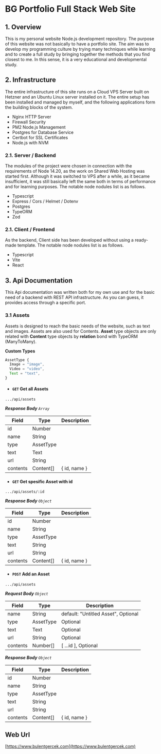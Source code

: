 # BG Portfolio Full Stack Web Site

## 1. Overview

This is my personal website Node.js development repository. The purpose of this
website was not basically to have a portfolio site. The aim was to develop my
programming culture by trying many techniques while learning and to create a
full study by bringing together the methods that you find closest to me. In this
sense, it is a very educational and developmental study.

## 2. Infrastructure

The entire infrastructure of this site runs on a Cloud VPS Server built on
Hetzner and an Ubuntu Linux server installed on it. The entire setup has been
installed and managed by myself, and the following applications form the
building blocks of the system.

- Nginx HTTP Server
- Firewall Security
- PM2 Node.js Management
- Postgres for Database Service
- Certbot for SSL Certificates
- Node.js with NVM

### 2.1. Server / Backend

The modules of the project were chosen in connection with the requirements of
Node 14.20, as the work on Shared Web Hosting was started first. Although it was
switched to VPS after a while, as it became insufficient, it was still basically
left the same both in terms of performance and for learning purposes. The
notable node nodules list is as follows.

- Typescript
- Express / Cors / Helmet / Dotenv
- Postgres
- TypeORM
- Zod

### 2.1. Client / Frontend

As the backend, Client side has been developed without using a ready-made
template. The notable node nodules list is as follows.

- Typescript
- Vite
- React

## 3. Api Documentation

This Api documentation was written both for my own use and for the basic need of
a backend with REST API infrastructure. As you can guess, it provides access
through a specific port.

### 3.1 Assets

Assets is designed to reach the basic needs of the website, such as text and
images. Assets are also used for Contents. **Asset** type objects are only
related with **Content** type objects by **relation** bond with TypeORM
(ManyToMany).

**Custom Types**

```javascript
AssetType {
  Image = "image",
  Video = "video",
  Text = "text",
}
```

- #### `GET` Get all Assets

```
.../api/assets
```

_**Response Body** `Array`_

| Field    | Type      | Description  |
| -------- | --------- | ------------ |
| id       | Number    |              |
| name     | String    |              |
| type     | AssetType |              |
| text     | Text      |              |
| url      | String    |              |
| contents | Content[] | { id, name } |

- #### `GET` Get spesific Asset with id

```
.../api/assets/:id
```

_**Response Body** `Object`_

| Field    | Type      | Description  |
| -------- | --------- | ------------ |
| id       | Number    |              |
| name     | String    |              |
| type     | AssetType |              |
| text     | String    |              |
| url      | String    |              |
| contents | Content[] | { id, name } |

- #### `POST` Add an Asset

```
.../api/assets
```

_**Request Body** `Object`_

| Field    | Type      | Description                         |
| -------- | --------- | ----------------------------------- |
| name     | String    | default: "Untitled Asset", Optional |
| type     | AssetType | Optional                            |
| text     | Text      | Optional                            |
| url      | String    | Optional                            |
| contents | Number[]  | [ ...id ], Optional                 |

_**Response Body** `Object`_

| Field    | Type      | Description  |
| -------- | --------- | ------------ |
| id       | Number    |              |
| name     | String    |              |
| type     | AssetType |              |
| text     | String    |              |
| url      | String    |              |
| contents | Content[] | { id, name } |

## Web Url

[https://www.bulentgercek.com](https://www.bulentgercek.com)
